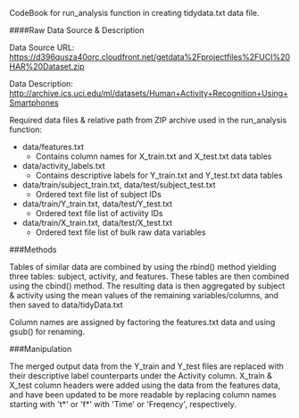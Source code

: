 CodeBook for run_analysis function in creating tidydata.txt data file.

####Raw Data Source & Description

Data Source URL: https://d396qusza40orc.cloudfront.net/getdata%2Fprojectfiles%2FUCI%20HAR%20Dataset.zip 

Data Description: http://archive.ics.uci.edu/ml/datasets/Human+Activity+Recognition+Using+Smartphones 

Required data files & relative path from ZIP archive used in the run_analysis function:
- data/features.txt
  - Contains column names for X_train.txt and X_test.txt data tables
- data/activity_labels.txt
  - Contains descriptive labels for Y_train.txt and Y_test.txt data tables
- data/train/subject_train.txt, data/test/subject_test.txt
  - Ordered text file list of subject IDs
- data/train/Y_train.txt, data/test/Y_test.txt
  - Ordered text file list of activiity IDs
- data/train/X_train.txt, data/test/X_test.txt
  - Ordered text file list of bulk raw data variables

###Methods

Tables of similar data are combined by using the rbind() method yielding three tables: subject, activity, and features.  These tables are then combined using the cbind() method.  The resulting data is then aggregated by subject & activity using the mean values of the remaining variables/columns, and then saved to data/tidyData.txt

Column names are assigned by factoring the features.txt data and using gsub() for renaming. 

###Manipulation

The merged output data from the Y_train and Y_test files are replaced with their descriptive label counterparts under the Activity column.  X_train & X_test column headers were added using the data from the features data, and have been updated to be more readable by replacing column names starting with 't*' or 'f*' with 'Time' or 'Freqency', respectively.
